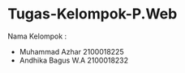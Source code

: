 # Tugas-Kelompok-P.Web
Nama Kelompok :
- Muhammad Azhar       2100018225
- Andhika Bagus W.A    2100018232
